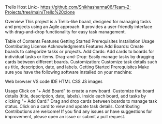 Trello 
Host Link:-
https://github.com/Shikhasharma06/Team-2-Projects/tree/main/Trello%20clone

Overview
This project is a Trello-like board, designed for managing tasks and projects using an Agile approach. It provides a user-friendly interface with drag-and-drop functionality for easy task management.

Table of Contents
Features
Getting Started
Prerequisites
Installation
Usage
Contributing
License
Acknowledgments
Features
Add Boards: Create boards to categorize tasks or projects.
Add Cards: Add cards to boards for individual tasks or items.
Drag-and-Drop: Easily manage tasks by dragging cards between different boards.
Customization: Customize task details such as title, description, date, and labels.
Getting Started
Prerequisites
Make sure you have the following software installed on your machine:

Web browser
VS code IDE
HTML
CSS
JS
images

Usage
Click on "+ Add Board" to create a new board.
Customize the board details (title, description, date, labels).
Inside each board, add tasks by clicking "+ Add Card."
Drag and drop cards between boards to manage task status.
Click on a card to view and update task details.
Contributing
Contributions are welcome! If you find any issues or have suggestions for improvement, please open an issue or submit a pull request.




